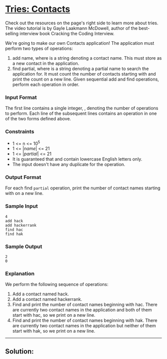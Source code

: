 # [Tries: Contacts](https://www.hackerrank.com/challenges/ctci-contacts/problem)

Check out the resources on the page's right side to learn more about tries. The video tutorial is by Gayle Laakmann McDowell, author of the best-selling interview book Cracking the Coding Interview.

We're going to make our own Contacts application! The application must perform two types of operations:

1. add name, where is a string denoting a contact name. This must store as a new contact in the application.
2. find partial, where is a string denoting a partial name to search the application for. It must count the number of contacts starting with and print the count on a new line.
   Given sequential add and find operations, perform each operation in order.

### Input Format

The first line contains a single integer, , denoting the number of operations to perform.
Each line of the subsequent lines contains an operation in one of the two forms defined above.

### Constraints

- 1 <= n <= 10<sup>5</sup>
- 1 <= |_name_| <= 21
- 1 <= |_partial_| <= 21
- It is guaranteed that and contain lowercase English letters only.
- The input doesn't have any duplicate for the operation.

### Output Format

For each find `partial` operation, print the number of contact names starting with on a new line.

### Sample Input

```
4
add hack
add hackerrank
find hac
find hak
```

### Sample Output

```
2
0
```

### Explanation

We perform the following sequence of operations:

1. Add a contact named hack.
2. Add a contact named hackerrank.
3. Find and print the number of contact names beginning with hac. There are currently two contact names in the application and both of them start with hac, so we print on a new line.
4. Find and print the number of contact names beginning with hak. There are currently two contact names in the application but neither of them start with hak, so we print on a new line.


----------------------
## Solution:

```js

```